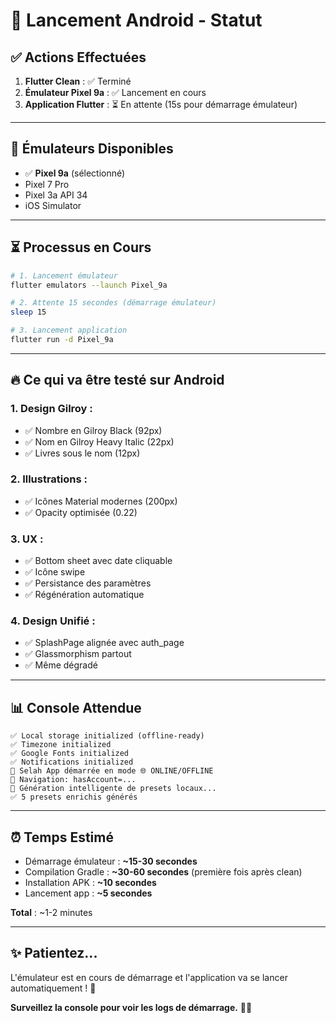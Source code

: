 # 🚀 Lancement Android - Statut

## ✅ Actions Effectuées

1. **Flutter Clean** : ✅ Terminé
2. **Émulateur Pixel 9a** : ✅ Lancement en cours
3. **Application Flutter** : ⏳ En attente (15s pour démarrage émulateur)

---

## 📱 Émulateurs Disponibles

- ✅ **Pixel 9a** (sélectionné)
- Pixel 7 Pro
- Pixel 3a API 34
- iOS Simulator

---

## ⏳ Processus en Cours

```bash
# 1. Lancement émulateur
flutter emulators --launch Pixel_9a

# 2. Attente 15 secondes (démarrage émulateur)
sleep 15

# 3. Lancement application
flutter run -d Pixel_9a
```

---

## 🔥 Ce qui va être testé sur Android

### **1. Design Gilroy** :
- ✅ Nombre en Gilroy Black (92px)
- ✅ Nom en Gilroy Heavy Italic (22px)
- ✅ Livres sous le nom (12px)

### **2. Illustrations** :
- ✅ Icônes Material modernes (200px)
- ✅ Opacity optimisée (0.22)

### **3. UX** :
- ✅ Bottom sheet avec date cliquable
- ✅ Icône swipe
- ✅ Persistance des paramètres
- ✅ Régénération automatique

### **4. Design Unifié** :
- ✅ SplashPage alignée avec auth_page
- ✅ Glassmorphism partout
- ✅ Même dégradé

---

## 📊 Console Attendue

```
✅ Local storage initialized (offline-ready)
✅ Timezone initialized
✅ Google Fonts initialized
✅ Notifications initialized
🎉 Selah App démarrée en mode 🌐 ONLINE/OFFLINE
🧭 Navigation: hasAccount=...
🧠 Génération intelligente de presets locaux...
✅ 5 presets enrichis générés
```

---

## ⏰ Temps Estimé

- Démarrage émulateur : **~15-30 secondes**
- Compilation Gradle : **~30-60 secondes** (première fois après clean)
- Installation APK : **~10 secondes**
- Lancement app : **~5 secondes**

**Total** : ~1-2 minutes

---

## ✨ Patientez...

L'émulateur est en cours de démarrage et l'application va se lancer automatiquement ! 🚀

**Surveillez la console pour voir les logs de démarrage.** 📱✨

